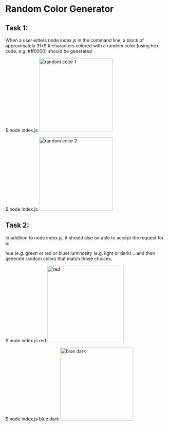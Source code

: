 # Random Color Generator

## Task 1:

When a user enters node index.js in the command line, a block of approximately 31x9 # characters colored with a random color (using hex code, e.g. #ff0000) should be generated


$ node index.js
<img width="229" alt="random color 1" src="https://user-images.githubusercontent.com/102095041/166486398-dbad53d8-ad05-40a5-b563-6480c78c36ca.png">

$ node index.js
<img width="229" alt="random color 2" src="https://user-images.githubusercontent.com/102095041/166486610-359f191e-dded-419a-bf54-b4be5619328b.png">


## Task 2:

In addition to node index.js, it should also be able to accept the request for a:

hue (e.g. green or red or blue)
luminosity (e.g. light or dark)
...and then generate random colors that match those choices.


$ node index.js red
<img width="238" alt="red" src="https://user-images.githubusercontent.com/102095041/166486654-53cd88bf-21fb-4642-92d3-f8dcd0d1f7ed.png">

$ node index.js blue dark
<img width="227" alt="blue dark" src="https://user-images.githubusercontent.com/102095041/166486671-e9b607f7-c162-437f-9a29-4070bca2bbe3.png">

